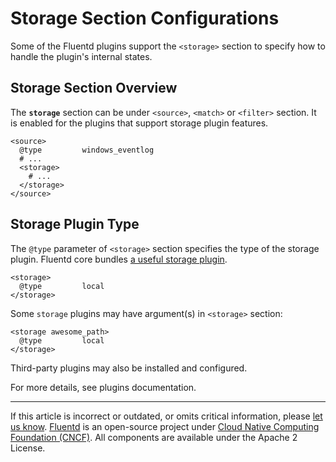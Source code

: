 # Storage Section Configurations

Some of the Fluentd plugins support the `<storage>` section to specify how to
handle the plugin's internal states.


## Storage Section Overview

The **`storage`** section can be under `<source>`, `<match>` or `<filter>`
section. It is enabled for the plugins that support storage plugin features.

```
<source>
  @type         windows_eventlog
  # ...
  <storage>
    # ...
  </storage>
</source>
```


## Storage Plugin Type

The `@type` parameter of `<storage>` section specifies the type of the storage
plugin. Fluentd core bundles [a useful storage
plugin](/plugins/storage/README.md). 

```
<storage>
  @type         local
</storage>
```

Some `storage` plugins may have argument(s) in `<storage>` section:

```
<storage awesome_path>
  @type         local
</storage>
```

Third-party plugins may also be installed and configured.

For more details, see plugins documentation.


------------------------------------------------------------------------

If this article is incorrect or outdated, or omits critical information, please
[let us know](https://github.com/fluent/fluentd-docs-gitbook/issues?state=open).
[Fluentd](http://www.fluentd.org/) is an open-source project under [Cloud Native
Computing Foundation (CNCF)](https://cncf.io/). All components are available
under the Apache 2 License.
